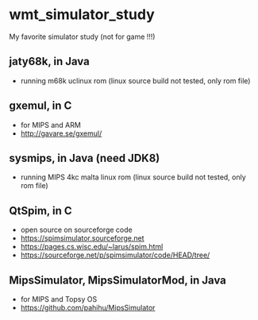 # wmt_simulator_study
My favorite simulator study (not for game !!!)  

## jaty68k, in Java    
* running m68k uclinux rom (linux source build not tested, only rom file)   

## gxemul, in C    
* for MIPS and ARM  
* http://gavare.se/gxemul/  

## sysmips, in Java (need JDK8)      
* running MIPS 4kc malta linux rom (linux source build not tested, only rom file)   

## QtSpim, in C  
* open source on sourceforge code    
* https://spimsimulator.sourceforge.net  
* https://pages.cs.wisc.edu/~larus/spim.html  
* https://sourceforge.net/p/spimsimulator/code/HEAD/tree/  

## MipsSimulator, MipsSimulatorMod, in Java      
* for MIPS and Topsy OS  
* https://github.com/pahihu/MipsSimulator  
